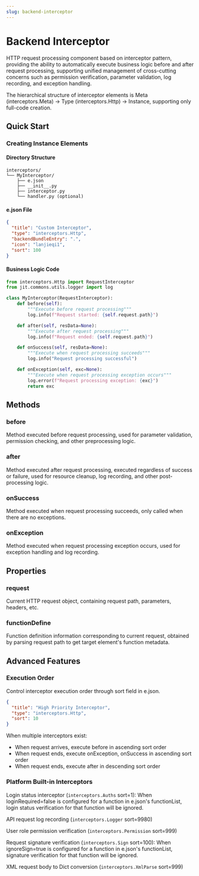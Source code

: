 ```yaml
---
slug: backend-interceptor
---
```

# Backend Interceptor
HTTP request processing component based on interceptor pattern, providing the ability to automatically execute business logic before and after request processing, supporting unified management of cross-cutting concerns such as permission verification, parameter validation, log recording, and exception handling.

The hierarchical structure of interceptor elements is Meta (interceptors.Meta) → Type (interceptors.Http) → Instance, supporting only full-code creation.

## Quick Start
### Creating Instance Elements
#### Directory Structure
```text title="Recommended Backend Interceptor Element Directory Structure"
interceptors/
└── MyInterceptor/
    ├── e.json
    ├── __init__.py
    ├── interceptor.py
    └── handler.py (optional)
```

#### e.json File
```json title="Backend Interceptor e.json Example"
{
  "title": "Custom Interceptor",
  "type": "interceptors.Http",
  "backendBundleEntry": ".",
  "icon": "lanjieqi1",
  "sort": 100
}
```

#### Business Logic Code
```python title="interceptor.py Implementation"
from interceptors.Http import RequestInterceptor
from jit.commons.utils.logger import log

class MyInterceptor(RequestInterceptor):
    def before(self):
        """Execute before request processing"""
        log.info(f"Request started: {self.request.path}")

    def after(self, resData=None):
        """Execute after request processing"""
        log.info(f"Request ended: {self.request.path}")

    def onSuccess(self, resData=None):
        """Execute when request processing succeeds"""
        log.info("Request processing successful")

    def onException(self, exc=None):
        """Execute when request processing exception occurs"""
        log.error(f"Request processing exception: {exc}")
        return exc
```

## Methods
### before
Method executed before request processing, used for parameter validation, permission checking, and other preprocessing logic.

### after
Method executed after request processing, executed regardless of success or failure, used for resource cleanup, log recording, and other post-processing logic.

### onSuccess
Method executed when request processing succeeds, only called when there are no exceptions.

### onException
Method executed when request processing exception occurs, used for exception handling and log recording.

## Properties
### request
Current HTTP request object, containing request path, parameters, headers, etc.

### functionDefine
Function definition information corresponding to current request, obtained by parsing request path to get target element's function metadata.

## Advanced Features
### Execution Order
Control interceptor execution order through sort field in e.json.

```json title="Set Execution Order"
{
  "title": "High Priority Interceptor",
  "type": "interceptors.Http",
  "sort": 10
}
```

When multiple interceptors exist:
- When request arrives, execute before in ascending sort order
- When request ends, execute onException, onSuccess in ascending sort order
- When request ends, execute after in descending sort order

### Platform Built-in Interceptors
Login status interceptor (`interceptors.Auths` sort=1): When loginRequired=false is configured for a function in e.json's functionList, login status verification for that function will be ignored.

API request log recording (`interceptors.Logger` sort=9980)

User role permission verification (`interceptors.Permission` sort=999)

Request signature verification (`interceptors.Sign` sort=100): When ignoreSign=true is configured for a function in e.json's functionList, signature verification for that function will be ignored.

XML request body to Dict conversion (`interceptors.XmlParse` sort=999)